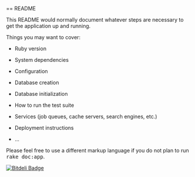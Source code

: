 == README

This README would normally document whatever steps are necessary to get the
application up and running.

Things you may want to cover:

* Ruby version

* System dependencies

* Configuration

* Database creation

* Database initialization

* How to run the test suite

* Services (job queues, cache servers, search engines, etc.)

* Deployment instructions

* ...


Please feel free to use a different markup language if you do not plan to run
<tt>rake doc:app</tt>.


[![Bitdeli Badge](https://d2weczhvl823v0.cloudfront.net/ckazu/sake/trend.png)](https://bitdeli.com/free "Bitdeli Badge")

